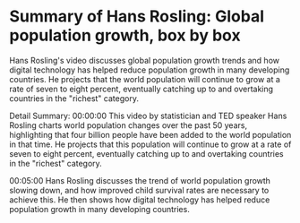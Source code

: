 # Summary of Hans Rosling: Global population growth, box by box

Hans Rosling's video discusses global population growth trends and how digital technology has helped reduce population growth in many developing countries. He projects that the world population will continue to grow at a rate of seven to eight percent, eventually catching up to and overtaking countries in the "richest" category.

Detail Summary: 
00:00:00
This video by statistician and TED speaker Hans Rosling charts world population changes over the past 50 years, highlighting that four billion people have been added to the world population in that time. He projects that this population will continue to grow at a rate of seven to eight percent, eventually catching up to and overtaking countries in the "richest" category.

00:05:00
Hans Rosling discusses the trend of world population growth slowing down, and how improved child survival rates are necessary to achieve this. He then shows how digital technology has helped reduce population growth in many developing countries.

